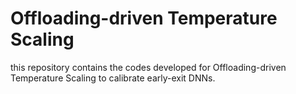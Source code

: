 # Offloading-driven Temperature Scaling
this repository contains the codes developed for Offloading-driven Temperature Scaling to calibrate early-exit DNNs.
